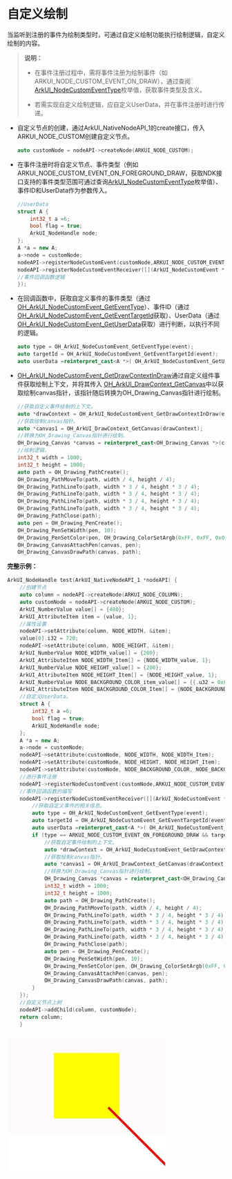 # 自定义绘制
当监听到注册的事件为绘制类型时，可通过自定义绘制功能执行绘制逻辑，自定义绘制的内容。
> **说明：**
> - 在事件注册过程中，需将事件注册为绘制事件（如ARKUI_NODE_CUSTOM_EVENT_ON_DRAW），通过查阅[ArkUI_NodeCustomEventType](../reference/apis-arkui/_ark_u_i___native_module.md#arkui_nodecustomeventtype)枚举值，获取事件类型及含义。
> 
> - 若需实现自定义绘制逻辑，应自定义UserData，并在事件注册时进行传递。

- 自定义节点的创建，通过ArkUI_NativeNodeAPI_1的create接口，传入ARKUI_NODE_CUSTOM创建自定义节点。
    ```c++
    auto customNode = nodeAPI->createNode(ARKUI_NODE_CUSTOM);
    ```

- 在事件注册时将自定义节点、事件类型（例如ARKUI_NODE_CUSTOM_EVENT_ON_FOREGROUND_DRAW，获取NDK接口支持的事件类型范围可通过查询[ArkUI_NodeCustomEventType](../reference/apis-arkui/_ark_u_i___native_module.md#arkui_nodecustomeventtype)枚举值）、事件ID和UserData作为参数传入。
    ```c++
    //UserData
    struct A {
        int32_t a =6;
        bool flag = true;
        ArkUI_NodeHandle node;
    };
    A *a = new A;
    a->node = customNode;
    nodeAPI->registerNodeCustomEvent(customNode,ARKUI_NODE_CUSTOM_EVENT_ON_FOREGROUND_DRAW,1,a);
    nodeAPI->registerNodeCustomEventReceiver([](ArkUI_NodeCustomEvent *event) {
    //事件回调函数逻辑
    });
    ```

- 在回调函数中，获取自定义事件的事件类型（通过[OH_ArkUI_NodeCustomEvent_GetEventType](../reference/apis-arkui/_ark_u_i___native_module.md#oh_arkui_nodecustomevent_geteventtype)）、事件ID（通过[OH_ArkUI_NodeCustomEvent_GetEventTargetId](../reference/apis-arkui/_ark_u_i___native_module.md#oh_arkui_nodecustomevent_geteventtargetid)获取）、UserData（通过[OH_ArkUI_NodeCustomEvent_GetUserData](../reference/apis-arkui/_ark_u_i___native_module.md#oh_arkui_nodecustomevent_getuserdata)获取）进行判断，以执行不同的逻辑。

    ```c++
    auto type = OH_ArkUI_NodeCustomEvent_GetEventType(event);
    auto targetId = OH_ArkUI_NodeCustomEvent_GetEventTargetId(event);
    auto userData =reinterpret_cast<A *>( OH_ArkUI_NodeCustomEvent_GetUserData(event));
    ```

- [OH_ArkUI_NodeCustomEvent_GetDrawContextInDraw](../reference/apis-arkui/_ark_u_i___native_module.md#oh_arkui_nodecustomevent_getdrawcontextindraw)通过自定义组件事件获取绘制上下文，并将其传入 [OH_ArkUI_DrawContext_GetCanvas](../reference/apis-arkui/_ark_u_i___native_module.md#oh_arkui_drawcontext_getcanvas)中以获取绘制canvas指针，该指针随后转换为OH_Drawing_Canvas指针进行绘制。
    ```c++
    //获取自定义事件绘制的上下文。
    auto *drawContext = OH_ArkUI_NodeCustomEvent_GetDrawContextInDraw(event);
    //获取绘制canvas指针。
    auto *canvas1 = OH_ArkUI_DrawContext_GetCanvas(drawContext);
    //转换为OH_Drawing_Canvas指针进行绘制。
    OH_Drawing_Canvas *canvas = reinterpret_cast<OH_Drawing_Canvas *>(canvas1);
    //绘制逻辑。
    int32_t width = 1000;
    int32_t height = 1000;
    auto path = OH_Drawing_PathCreate();
    OH_Drawing_PathMoveTo(path, width / 4, height / 4);
    OH_Drawing_PathLineTo(path, width * 3 / 4, height * 3 / 4);
    OH_Drawing_PathLineTo(path, width * 3 / 4, height * 3 / 4);
    OH_Drawing_PathLineTo(path, width * 3 / 4, height * 3 / 4);
    OH_Drawing_PathLineTo(path, width * 3 / 4, height * 3 / 4);
    OH_Drawing_PathClose(path);
    auto pen = OH_Drawing_PenCreate();
    OH_Drawing_PenSetWidth(pen, 10);
    OH_Drawing_PenSetColor(pen, OH_Drawing_ColorSetArgb(0xFF, 0xFF, 0x00, 0x00));
    OH_Drawing_CanvasAttachPen(canvas, pen);
    OH_Drawing_CanvasDrawPath(canvas, path);
    ```
**完整示例：** 
   
```c++
ArkUI_NodeHandle test(ArkUI_NativeNodeAPI_1 *nodeAPI) {
    //创建节点
    auto column = nodeAPI->createNode(ARKUI_NODE_COLUMN);
    auto customNode = nodeAPI->createNode(ARKUI_NODE_CUSTOM);
    ArkUI_NumberValue value[] = {480};
    ArkUI_AttributeItem item = {value, 1};
    //属性设置
    nodeAPI->setAttribute(column, NODE_WIDTH, &item);
    value[0].i32 = 720;
    nodeAPI->setAttribute(column, NODE_HEIGHT, &item);
    ArkUI_NumberValue NODE_WIDTH_value[] = {200};
    ArkUI_AttributeItem NODE_WIDTH_Item[] = {NODE_WIDTH_value, 1};
    ArkUI_NumberValue NODE_HEIGHT_value[] = {200};
    ArkUI_AttributeItem NODE_HEIGHT_Item[] = {NODE_HEIGHT_value, 1};
    ArkUI_NumberValue NODE_BACKGROUND_COLOR_item_value[] = {{.u32 = 0xFFFFFF00}};
    ArkUI_AttributeItem NODE_BACKGROUND_COLOR_Item[] = {NODE_BACKGROUND_COLOR_item_value, 1};
    //自定义UserData。
    struct A {
        int32_t a =6;
        bool flag = true;
        ArkUI_NodeHandle node;
    };
    A *a = new A;
    a->node = customNode;
    nodeAPI->setAttribute(customNode, NODE_WIDTH, NODE_WIDTH_Item);
    nodeAPI->setAttribute(customNode, NODE_HEIGHT, NODE_HEIGHT_Item);
    nodeAPI->setAttribute(customNode, NODE_BACKGROUND_COLOR, NODE_BACKGROUND_COLOR_Item);
    //进行事件注册
    nodeAPI->registerNodeCustomEvent(customNode,ARKUI_NODE_CUSTOM_EVENT_ON_FOREGROUND_DRAW,1,a);
    //事件回调函数的编写
    nodeAPI->registerNodeCustomEventReceiver([](ArkUI_NodeCustomEvent *event) {
        //获取自定义事件的相关信息。
        auto type = OH_ArkUI_NodeCustomEvent_GetEventType(event);
        auto targetId = OH_ArkUI_NodeCustomEvent_GetEventTargetId(event);
        auto userData =reinterpret_cast<A *>( OH_ArkUI_NodeCustomEvent_GetUserData(event));
        if (type == ARKUI_NODE_CUSTOM_EVENT_ON_FOREGROUND_DRAW && targetId == 1 && userData->flag) {
            //获取自定事件绘制的上下文。
            auto *drawContext = OH_ArkUI_NodeCustomEvent_GetDrawContextInDraw(event);
            //获取绘制canvas指针。
            auto *canvas1 = OH_ArkUI_DrawContext_GetCanvas(drawContext);
            //转换为OH_Drawing_Canvas指针进行绘制。
            OH_Drawing_Canvas *canvas = reinterpret_cast<OH_Drawing_Canvas *>(canvas1);
            int32_t width = 1000;
            int32_t height = 1000;
            auto path = OH_Drawing_PathCreate();
            OH_Drawing_PathMoveTo(path, width / 4, height / 4);
            OH_Drawing_PathLineTo(path, width * 3 / 4, height * 3 / 4);
            OH_Drawing_PathLineTo(path, width * 3 / 4, height * 3 / 4);
            OH_Drawing_PathLineTo(path, width * 3 / 4, height * 3 / 4);
            OH_Drawing_PathLineTo(path, width * 3 / 4, height * 3 / 4);
            OH_Drawing_PathClose(path);
            auto pen = OH_Drawing_PenCreate();
            OH_Drawing_PenSetWidth(pen, 10);
            OH_Drawing_PenSetColor(pen, OH_Drawing_ColorSetArgb(0xFF, 0xFF, 0x00, 0x00));
            OH_Drawing_CanvasAttachPen(canvas, pen);
            OH_Drawing_CanvasDrawPath(canvas, path);
        }
    });
    //自定义节点上树
    nodeAPI->addChild(column, customNode);
    return column;
    }
```
![自定义绘制](figures/自定义绘制.jpg)